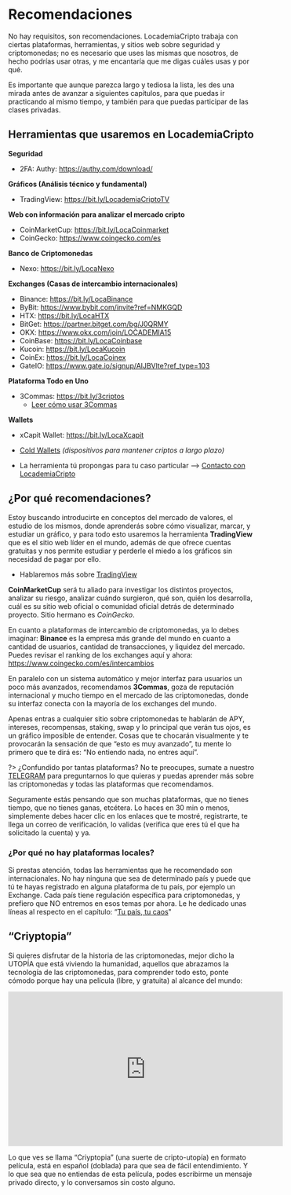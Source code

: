 # Recomendaciones
No hay requisitos, son recomendaciones. LocademiaCripto trabaja con ciertas plataformas, herramientas, y sitios web sobre seguridad y criptomonedas; no es necesario que uses las mismas que nosotros, de hecho podrías usar otras, y me encantaría que me digas cuáles usas y por qué.

Es importante que aunque parezca largo y tediosa la lista, les des una mirada antes de avanzar a siguientes capítulos, para que puedas ir practicando al mismo tiempo, y también para que puedas participar de las clases privadas.

## Herramientas que usaremos en LocademiaCripto

**Seguridad**

- 2FA: Authy: https://authy.com/download/

**Gráficos (Análisis técnico y fundamental)**

- TradingView: https://bit.ly/LocademiaCriptoTV

**Web con información para analizar el mercado cripto**

- CoinMarketCup: https://bit.ly/LocaCoinmarket
- CoinGecko: https://www.coingecko.com/es

**Banco de Criptomonedas**

- Nexo: https://bit.ly/LocaNexo

**Exchanges (Casas de intercambio internacionales)**

- Binance: https://bit.ly/LocaBinance
- ByBit: https://www.bybit.com/invite?ref=NMKGQD
- HTX: https://bit.ly/LocaHTX
- BitGet: https://partner.bitget.com/bg/J0QRMY
- OKX: https://www.okx.com/join/LOCADEMIA15
- CoinBase: https://bit.ly/LocaCoinbase
- Kucoin: https://bit.ly/LocaKucoin
- CoinEx: https://bit.ly/LocaCoinex
- GateIO: https://www.gate.io/signup/AlJBVlte?ref_type=103

**Plataforma Todo en Uno**

- 3Commas: https://bit.ly/3criptos
  - [Leer cómo usar 3Commas](3commas/)

**Wallets**
- xCapit Wallet: https://bit.ly/LocaXcapit
- [Cold Wallets](c/wallets.md#cold) _(dispositivos para mantener criptos a largo plazo)_

- La herramienta tú propongas para tu caso particular --> [Contacto con LocademiaCripto](../#contacto)

## ¿Por qué recomendaciones?
Estoy buscando introducirte en conceptos del mercado de valores, el estudio de los mismos, donde aprenderás sobre cómo visualizar, marcar, y estudiar un gráfico, y para todo esto usaremos la herramienta **TradingView** que es el sitio web líder en el mundo, además de que ofrece cuentas gratuitas y nos permite estudiar y perderle el miedo a los gráficos sin necesidad de pagar por ello.

- Hablaremos más sobre [TradingView](c/trading.md)

**CoinMarketCup** será tu aliado para investigar los distintos proyectos, analizar su riesgo, analizar cuándo surgieron, qué son, quién los desarrolla, cuál es su sitio web oficial o comunidad oficial detrás de determinado proyecto. Sitio hermano es *CoinGecko*.

En cuanto a plataformas de intercambio de criptomonedas, ya lo debes imaginar: **Binance** es la empresa más grande del mundo en cuanto a cantidad de usuarios, cantidad de transacciones, y liquidez del mercado. Puedes revisar el ranking de los exchanges aquí y ahora: https://www.coingecko.com/es/intercambios

En paralelo con un sistema automático y mejor interfaz para usuarios un poco más avanzados, recomendamos **3Commas**, goza de reputación internacional y mucho tiempo en el mercado de las criptomonedas, donde su interfaz conecta con la mayoría de los exchanges del mundo.

Apenas entras a cualquier sitio sobre criptomonedas te hablarán de APY, intereses, recompensas, staking, swap y lo principal que verán tus ojos, es un gráfico imposible de entender. Cosas que te chocarán visualmente y te provocarán la sensación de que “esto es muy avanzado”, tu mente lo primero que te dirá es: “No entiendo nada, no entres aquí”.

?> ¿Confundido por tantas plataformas? No te preocupes, sumate a nuestro [TELEGRAM](https://t.me/LocademiaCripto) para preguntarnos lo que quieras y puedas aprender más sobre las criptomonedas y todas las plataformas que recomendamos.

Seguramente estás pensando que son muchas plataformas, que no tienes tiempo, que no tienes ganas, etcétera. Lo haces en 30 min o menos, simplemente debes hacer clic en los enlaces que te mostré, registrarte, te llega un correo de verificación, lo validas (verifica que eres tú el que ha solicitado la cuenta) y ya.

### ¿Por qué no hay plataformas locales?
Si prestas atención, todas las herramientas que he recomendado son internacionales. No hay ninguna que sea de determinado país y puede que tú te hayas registrado en alguna plataforma de tu país, por ejemplo un Exchange. Cada país tiene regulación específica para criptomonedas, y prefiero que NO entremos en esos temas por ahora. Le he dedicado unas líneas al respecto en el capítulo: “[Tu país, tu caos](tu-pais.md)"

## “Criyptopia” <!-- {docsify-ignore} -->

Si quieres disfrutar de la historia de las criptomonedas, mejor dicho la UTOPÍA que está viviendo la humanidad, aquellos que abrazamos la tecnología de las criptomonedas, para comprender todo esto, ponte cómodo porque hay una película (libre, y gratuita) al alcance del mundo: 

<iframe width="560" height="315" src="https://www.youtube.com/embed/P6vYyqHG54Y?start=32" title="YouTube video player" frameborder="0" allow="accelerometer; autoplay; clipboard-write; encrypted-media; gyroscope; picture-in-picture" allowfullscreen></iframe>

Lo que ves se llama “Criyptopia” (una suerte de cripto-utopía) en formato película, está en español (doblada) para que sea de fácil entendimiento. Y lo que sea que no entiendas de esta película, podes escribirme un mensaje privado directo, y lo conversamos sin costo alguno.
